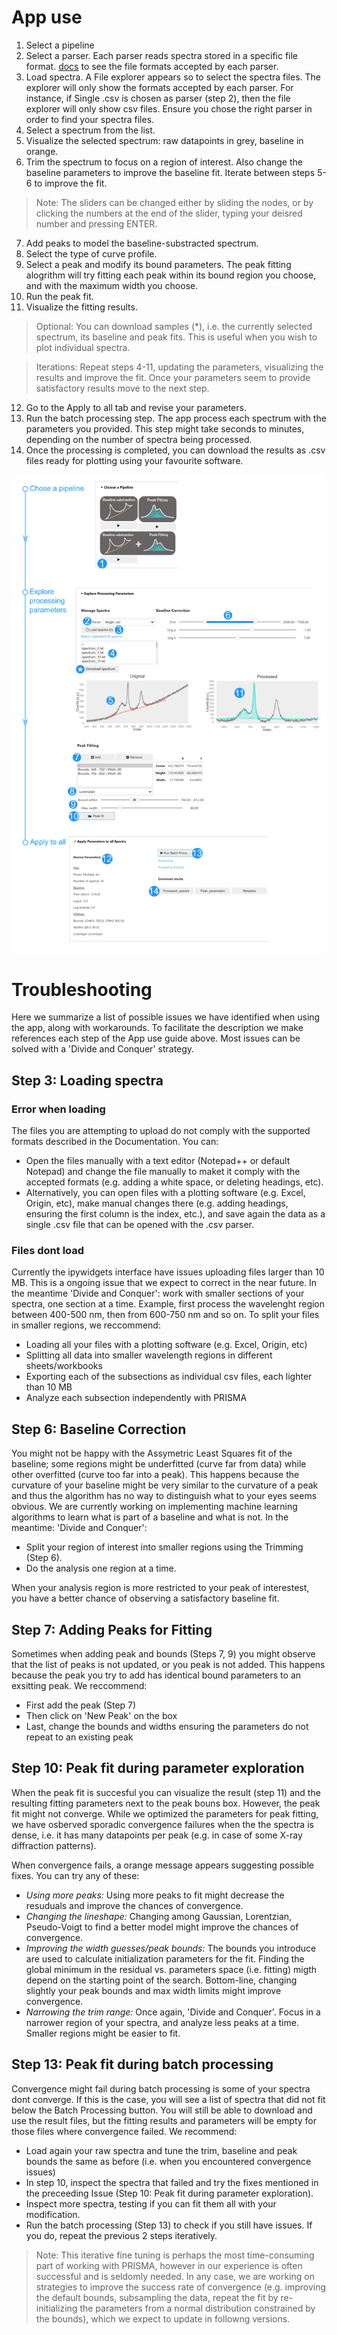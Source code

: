 
# App use

1. Select a pipeline
2. Select a parser. Each parser reads spectra stored in a specific file format. [docs](./docs) to see the file formats accepted by each parser.
3. Load spectra. A File explorer appears so to select the spectra files. The explorer will only show the formats accepted by each parser. For instance, if Single .csv is chosen as parser (step 2), then the file explorer will only show csv files. Ensure you chose the right parser in order to find your spectra files.
4. Select a spectrum from the list.
5. Visualize the selected spectrum: raw datapoints in grey, baseline in orange.
6. Trim the spectrum to focus on a region of interest. Also change the baseline parameters to improve the baseline fit. Iterate between steps 5-6 to improve the fit.   
> Note: The sliders can be changed either by sliding the nodes, or by clicking the numbers at the end of the slider, typing your deisred number and pressing ENTER. 
7. Add peaks to model the baseline-substracted spectrum.
8. Select the type of curve profile.
9. Select a peak and modify its bound parameters. The peak fitting alogrithm will try fitting each peak within its bound region you choose, and with the maximum width you choose.
10. Run the peak fit.
11. Visualize the fitting results.  

> Optional: You can download samples (*), i.e. the currently selected spectrum, its baseline and peak fits. This is useful when you wish to plot individual spectra.

>Iterations: Repeat steps 4-11, updating the parameters, visualizing the results and improve the fit. Once your parameters seem to provide satisfactory results move to the next step.  

12. Go to the Apply to all tab and revise your parameters.
13. Run the batch processing step. The app process each spectrum with the parameters you provided. This step might take seconds to minutes, depending on the number of spectra being processed.
14. Once the processing is completed, you can download the results as .csv files ready for plotting using your favourite software.  

![General Workflow](./figures/app_use.png)  



# Troubleshooting
Here we summarize a list of possible issues we have identified when using the app, along with workarounds. To facilitate the description we make references each step of the App use guide above. Most issues can be solved with a 'Divide and Conquer' strategy.

## Step 3: Loading spectra  
### Error when loading  
The files you are attempting to upload do not comply with the supported formats described in the Documentation. You can:
* Open the files manually with a text editor (Notepad++ or default Notepad) and change the file manually to maket it comply with the accepted formats (e.g. adding a white space, or deleting headings, etc).
* Alternatively, you can open files with a plotting software (e.g. Excel, Origin, etc), make manual changes there (e.g. adding headings, ensuring the first column is the index, etc.), and save again the data as a single .csv file that can be opened with the .csv parser.

### Files dont load  
Currently the ipywidgets interface have issues uploading files larger than 10 MB. This is a ongoing issue that we expect to correct in the near future. In the meantime 'Divide and Conquer': work with smaller sections of your spectra, one section at a time. Example, first process the wavelenght region between 400-500 nm, then from 600-750 nm and so on. To split your files in smaller regions, we reccommend:  
* Loading all your files with a plotting software (e.g. Excel, Origin, etc)
* Splitting all data into smaller wavelength regions in different sheets/workbooks
* Exporting each of the subsections as individual csv files, each lighter than 10 MB
* Analyze each subsection independently with PRISMA  

## Step 6: Baseline Correction
You might not be happy with the Assymetric Least Squares fit of the baseline; some regions might be underfitted (curve far from data) while other overfitted (curve too far into a peak). This happens because the curvature of your baseline might be very similar to the curvature of a peak and thus the algorithm has no way to distinguish what to your eyes seems obvious. We are currently working on implementing machine learning algorithms to learn what is part of a baseline and what is not. In the meantime: 'Divide and Conquer':
* Split your region of interest into smaller regions using the Trimming (Step 6).
* Do the analysis one region at a time.

When your analysis region is more restricted to your peak of interestest, you have a better chance of observing a satisfactory baseline fit.

## Step 7: Adding Peaks for Fitting  
Sometimes when adding peak and bounds (Steps 7, 9) you might observe that the list of peaks is not updated, or you peak is not added. This happens because the peak you try to add has identical bound parameters to an exsitting peak. We reccommend:
*  First add the peak (Step 7)
* Then click on 'New Peak' on the box
* Last, change the bounds and widths ensuring the parameters do not repeat to an existing peak

## Step 10: Peak fit during parameter exploration
When the peak fit is succesful you can visualize the result (step 11) and the resulting fitting parameters next to the peak bouns box. However, the peak fit might not converge. While we optimized the parameters for peak fitting, we have osberved sporadic convergence failures when the the spectra is dense, i.e. it has many datapoints per peak (e.g. in case of some X-ray diffraction patterns).     

When convergence fails, a orange message appears suggesting possible fixes. You can try any of these:  
* *Using more peaks:* Using more peaks to fit might decrease the resuduals and improve the chances of convergence. 
* *Changing the lineshape:*  Changing among Gaussian, Lorentzian, Pseudo-Voigt to find a better model might improve the chances of convergence.                                           
* *Improving the width guesses/peak bounds:* The bounds you introduce are used to calculate initialization parameters for the fit. Finding the global minimum in the residual vs. parameters space (i.e. fitting) migth depend on the starting point of the search. Bottom-line, changing slightly your peak bounds and max width limits might improve convergence.
* *Narrowing the trim range:* Once again, 'Divide and Conquer'. Focus in a narrower region of your spectra, and analyze less peaks at a time. Smaller regions might be easier to fit.

## Step 13: Peak fit during batch processing
Convergence might fail during batch processing is some of your spectra dont converge. If this is the case, you will see a list of spectra that did not fit below the Batch Processing button. You will still be able to download and use the result files, but the fitting results and parameters will be empty for those files where convergence failed. We recommend:
* Load again your raw spectra and tune the trim, baseline and peak bounds the same as before (i.e. when you encountered convergence issues)
* In step 10, inspect the spectra that failed and try the fixes mentioned in the preceeding Issue (Step 10: Peak fit during parameter exploration).  
* Inspect more spectra, testing if you can fit them all with your modification.
* Run the batch processing (Step 13) to check if you still have issues. If you do, repeat the previous 2 steps iteratively.
> Note: This iterative fine tuning is perhaps the most time-consuming part of working with PRISMA, however in our experience is often successful and is seldomly needed. In any case, we are working on strategies to improve the success rate of convergence (e.g. improving the default bounds, subsampling the data, repeat the fit by re-initializing the parameters from a normal distribution constrained by the bounds), which we expect to update in followng versions.
